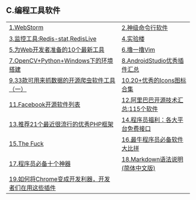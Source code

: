 <h2>C.编程工具软件</h2>
<table>
  <tr>
    <td><a href="http://www.jetbrains.com/webstorm/">1.WebStorm</a></td>
    <td><a href="http://www.wushxin.top/2016/03/28/%E4%BD%BF%E7%94%A8tmux.html">2.神级命令行软件</a></td>
  </tr>
  <tr>
    <td><a href="http://wxmimperio.tk/2016/02/25/Redis-Monitor-Tools/">3.监控工具:Redis-stat,RedisLive</a></td>
    <td><a href="https://www.shiyanlou.com/">4.实验楼</a></td>
  </tr>
  <tr>
    <td><a href="http://www.codeceo.com/article/10-web-tools-for-developer.html" >5.为Web开发者准备的10个最新工具</a></td>
    <td><a href="http://zhongmingmao.me/2016/03/30/vim_begin.html">6.撸一撸Vim</a></td>
  </tr>
  <tr>
    <td><a href="http://dramatea.github.io/295%20OpenCV+Python+Windows%E4%B8%8B%E7%9A%84%E7%8E%AF%E5%A2%83%E6%90%AD%E5%BB%BA.html">7.OpenCV+Python+Windows下的环境搭建</a></td>
    <td><a href="https://github.com/dreamlivemeng/androidstudio-plugins?utm_source=tuicool&amp;utm_medium=referral">8.AndroidStudio优秀插件汇总</a></td>
  </tr>
  <tr>
    <td><a href="http://bbs.jointforce.com/forum.php?mod=viewthread&amp;tid=16249&amp;extra=page%3D3">9.33款可用来抓数据的开源爬虫软件工具（一）</a></td>
    <td><a href="https://xituqu.com/207.html">10.20+优秀的Icons图标合集</a></td>
  </tr>
  <tr>
    <td><a href="http://mp.weixin.qq.com/s?__biz=MzA5Nzc4OTA1Mw==&amp;mid=2659597383&amp;idx=1&amp;sn=a867ee13f294d38d02313a4c58d3da48&amp;scene=1&amp;srcid=06056GdF0vD6Jp3k7AfdizSn&amp;from=groupmessage&amp;isappinstalled=0#wechat_redirect">11.Facebook开源软件列表</a></td>
    <td><a href="https://yq.aliyun.com/articles/48972?spm=5176.100239.topwz.1.q4Ri21">12.阿里巴巴开源技术汇总:115个软件</a></td>
  </tr>
  <tr>
    <td><a href="http://u.cxyblog.com/2/article-aid-119.html">13.推荐21个最近很流行的优秀PHP框架</a></td>
    <td><a href="http://mp.weixin.qq.com/s?__biz=MjM5NzA1MTcyMA==&amp;mid=2651160706&amp;idx=3&amp;sn=938783b677089f38abe51acebfaf3de0&amp;scene=0#wechat_redirect">14.程序员福利：各大平台免费接口</a></td>
  </tr>
  <tr>
    <td><a href="http://t.ioreq.com/gh/nvbn/thefuck">15.The Fuck</a></td>
    <td><a href="http://www.58maisui.com/2016/06/11/a-145/">16.最牛程序员必备软件大比拼</a></td>
  </tr>
  <tr>
    <td><a href="http://www.58maisui.com/2016/06/11/a-144/">17.程序员必备十个神器</a></td>
    <td><a href="http://www.appinn.com/markdown/">18.Markdown语法说明(简体中文版)</a></td>
  </tr>
  <tr>
    <td><a href="http://www.w3ctech.com/topic/1833">19.如何将Chrome变成开发利器，开发者们在用这些插件</a></td>
    <td></td>
  </tr>
</table>
